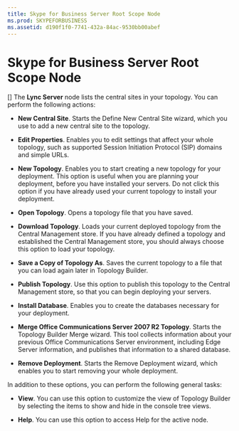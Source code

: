 ```yaml
---
title: Skype for Business Server Root Scope Node
ms.prod: SKYPEFORBUSINESS
ms.assetid: d190f1f0-7741-432a-84ac-9530bb00abef
---
```



# Skype for Business Server Root Scope Node
[]
The **Lync Server** node lists the central sites in your topology. You can perform the following actions:
  
    
    


- **New Central Site**. Starts the Define New Central Site wizard, which you use to add a new central site to the topology.
    
  
- **Edit Properties**. Enables you to edit settings that affect your whole topology, such as supported Session Initiation Protocol (SIP) domains and simple URLs.
    
  
- **New Topology**. Enables you to start creating a new topology for your deployment. This option is useful when you are planning your deployment, before you have installed your servers. Do not click this option if you have already used your current topology to install your deployment.
    
  
- **Open Topology**. Opens a topology file that you have saved.
    
  
- **Download Topology**. Loads your current deployed topology from the Central Management store. If you have already defined a topology and established the Central Management store, you should always choose this option to load your topology.
    
  
- **Save a Copy of Topology As**. Saves the current topology to a file that you can load again later in Topology Builder.
    
  
- **Publish Topology**. Use this option to publish this topology to the Central Management store, so that you can begin deploying your servers.
    
  
- **Install Database**. Enables you to create the databases necessary for your deployment.
    
  
- **Merge Office Communications Server 2007 R2 Topology**. Starts the Topology Builder Merge wizard. This tool collects information about your previous Office Communications Server environment, including Edge Server information, and publishes that information to a shared database. 
    
  
- **Remove Deployment**. Starts the Remove Deployment wizard, which enables you to start removing your whole deployment.
    
  

In addition to these options, you can perform the following general tasks:
  
    
    


- **View**. You can use this option to customize the view of Topology Builder by selecting the items to show and hide in the console tree views.
    
  
- **Help**. You can use this option to access Help for the active node.
    
  

